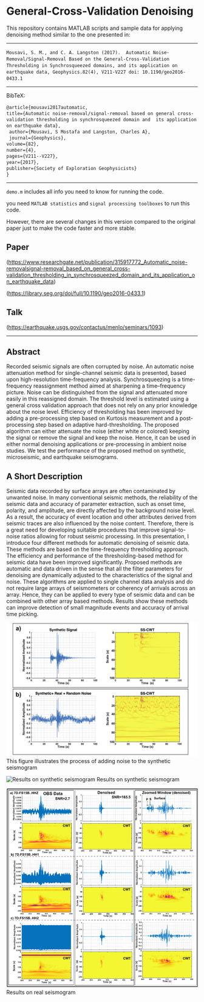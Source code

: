 #   General-Cross-Validation Denoising                   

This repository contains MATLAB scripts and sample data for applying denoising method similar to the one presented in: 

------------------------------------------

`Mousavi, S. M., and C. A. Langston (2017). 
Automatic Noise-Removal/Signal-Removal Based on the General-Cross-Validation Thresholding in Synchrosqueezed domains, and its application on earthquake data,
Geophysics.82(4), V211-V227 doi: 10.1190/geo2016-0433.1`

------------------------------------------

BibTeX:

    @article{mousavi2017automatic,
    title={Automatic noise-removal/signal-removal based on general cross-validation thresholding in synchrosqueezed domain and  its application on earthquake data},
     author={Mousavi, S Mostafa and Langston, Charles A},
     journal={Geophysics},
    volume={82},
    number={4},
    pages={V211--V227},
    year={2017},
    publisher={Society of Exploration Geophysicists}
    }
    
------------------------------------------

`demo.m` includes all info you need to know for running the code. 

you need `MATLAB statistics` and `signal processing toolboxes` to run this code.

However, there are several changes in this version compared to the original paper just to make the code faster and more stable. 

## Paper
(https://www.researchgate.net/publication/315917772_Automatic_noise-removalsignal-removal_based_on_general_cross-validation_thresholding_in_synchrosqueezed_domain_and_its_application_on_earthquake_data)

(https://library.seg.org/doi/full/10.1190/geo2016-0433.1)

## Talk 
(https://earthquake.usgs.gov/contactus/menlo/seminars/1093)

----------------------------------------------------------------------

## Abstract 
Recorded seismic signals are often corrupted by noise. An automatic noise attenuation method for single-channel seismic data is presented, based upon high-resolution time-frequency analysis. Synchrosqueezing is a time-frequency reassignment method aimed at sharpening a time–frequency picture. Noise can be distinguished from the signal and attenuated more easily in this reassigned domain. The threshold level is estimated using a general cross validation approach that does not rely on any prior knowledge about the noise level. Efficiency of thresholding has been improved by adding a pre-processing step based on Kurtosis measurement and a post-processing step based on adaptive hard-thresholding. The proposed algorithm can either attenuate the noise (either white or colored) keeping the signal or remove the signal and keep the noise. Hence, it can be used in either normal denoising applications or pre-processing in ambient noise studies. We test the performance of the proposed method on synthetic, microseismic, and earthquake seismograms.

## A Short Description 
Seismic data recorded by surface arrays are often contaminated by unwanted noise. In many conventional seismic methods, 
the reliability of the seismic data and accuracy of parameter extraction, such as onset time, polarity, and amplitude, 
are directly affected by the background noise level. As a result, the accuracy of event location and other attributes 
derived from seismic traces are also influenced by the noise content. Therefore, there is a great need for developing 
suitable procedures that improve signal-to-noise ratios allowing for robust seismic processing. In this presentation, 
I introduce four different methods for automatic denoising of seismic data. These methods are based on the time-frequency 
thresholding approach. The efficiency and performance of the thresholding-based method for seismic data have been improved 
significantly. Proposed methods are automatic and data driven in the sense that all the filter parameters for denoising are 
dynamically adjusted to the characteristics of the signal and noise. These algorithms are applied to single channel data 
analysis and do not require large arrays of seismometers or coherency of arrivals across an array. Hence, they can be applied
to every type of seismic data and can be combined with other array based methods. Results show these methods can improve 
detection of small magnitude events and accuracy of arrival time picking.

![This figure illustrates the process of adding noise to the synthetic seismogram](Fig1.png) 
This figure illustrates the process of adding noise to the synthetic seismogram

![Results on synthetic seismogram](Fig2.png) 
Results on synthetic seismogram

![Results on real seismogram](Fig3.png)
Results on real seismogram


